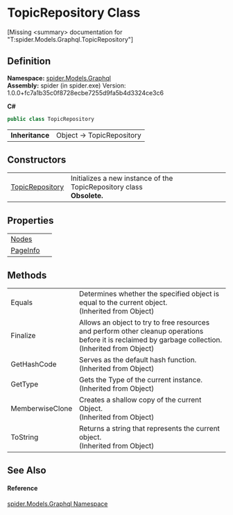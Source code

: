 # TopicRepository Class


\[Missing &lt;summary&gt; documentation for "T:spider.Models.Graphql.TopicRepository"\]



## Definition
**Namespace:** <a href="a7324a28-4f46-beaa-9269-26a8fa385391">spider.Models.Graphql</a>  
**Assembly:** spider (in spider.exe) Version: 1.0.0+fc7a1b35c0f8728ecbe7255d9fa5b4d3324ce3c6

**C#**
``` C#
public class TopicRepository
```

<table><tr><td><strong>Inheritance</strong></td><td>Object  →  TopicRepository</td></tr>
</table>



## Constructors
<table>
<tr>
<td><a href="ee2f07b8-c1d2-7a64-79b9-258caaa37e99">TopicRepository</a></td>
<td>Initializes a new instance of the TopicRepository class<br /><strong>Obsolete.</strong></td></tr>
</table>

## Properties
<table>
<tr>
<td><a href="13174550-7727-aeb5-6e58-4448bfd3f02b">Nodes</a></td>
<td> </td></tr>
<tr>
<td><a href="edcfb544-cce4-fde3-a5f2-7abb71cd5428">PageInfo</a></td>
<td> </td></tr>
</table>

## Methods
<table>
<tr>
<td>Equals</td>
<td>Determines whether the specified object is equal to the current object.<br />(Inherited from Object)</td></tr>
<tr>
<td>Finalize</td>
<td>Allows an object to try to free resources and perform other cleanup operations before it is reclaimed by garbage collection.<br />(Inherited from Object)</td></tr>
<tr>
<td>GetHashCode</td>
<td>Serves as the default hash function.<br />(Inherited from Object)</td></tr>
<tr>
<td>GetType</td>
<td>Gets the Type of the current instance.<br />(Inherited from Object)</td></tr>
<tr>
<td>MemberwiseClone</td>
<td>Creates a shallow copy of the current Object.<br />(Inherited from Object)</td></tr>
<tr>
<td>ToString</td>
<td>Returns a string that represents the current object.<br />(Inherited from Object)</td></tr>
</table>

## See Also


#### Reference
<a href="a7324a28-4f46-beaa-9269-26a8fa385391">spider.Models.Graphql Namespace</a>  
